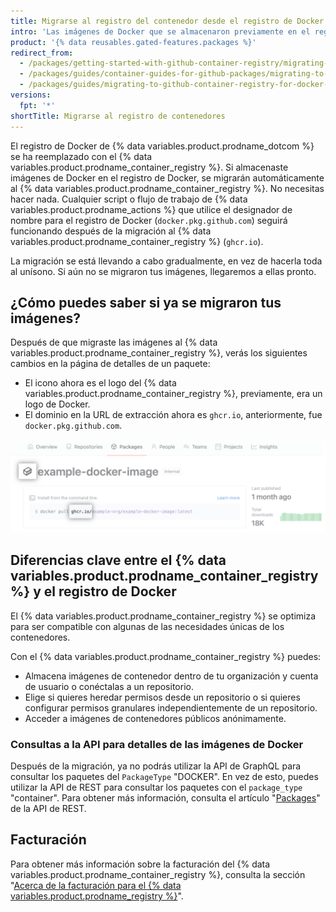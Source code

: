 ```yaml
---
title: Migrarse al registro del contenedor desde el registro de Docker
intro: 'Las imágenes de Docker que se almacenaron previamente en el registro de Docker se están migrando automáticamente al {% data variables.product.prodname_container_registry %}.'
product: '{% data reusables.gated-features.packages %}'
redirect_from:
  - /packages/getting-started-with-github-container-registry/migrating-to-github-container-registry-for-docker-images
  - /packages/guides/container-guides-for-github-packages/migrating-to-github-container-registry-for-docker-images
  - /packages/guides/migrating-to-github-container-registry-for-docker-images
versions:
  fpt: '*'
shortTitle: Migrarse al registro de contenedores
---
```


El registro de Docker de {% data variables.product.prodname_dotcom %} se ha reemplazado con el {% data variables.product.prodname_container_registry %}. Si almacenaste imágenes de Docker en el registro de Docker, se migrarán automáticamente al {% data variables.product.prodname_container_registry %}. No necesitas hacer nada. Cualquier script o flujo de trabajo de {% data variables.product.prodname_actions %} que utilice el designador de nombre para el registro de Docker (`docker.pkg.github.com`) seguirá funcionando después de la migración al {% data variables.product.prodname_container_registry %} (`ghcr.io`).

La migración se está llevando a cabo gradualmente, en vez de hacerla toda al unísono. Si aún no se migraron tus imágenes, llegaremos a ellas pronto.

## ¿Cómo puedes saber si ya se migraron tus imágenes?

Después de que migraste las imágenes al {% data variables.product.prodname_container_registry %}, verás los siguientes cambios en la página de detalles de un paquete:

* El icono ahora es el logo del {% data variables.product.prodname_container_registry %}, previamente, era un logo de Docker.
* El dominio en la URL de extracción ahora es `ghcr.io`, anteriormente, fue `docker.pkg.github.com`.

![Página de detalles del {% data variables.product.prodname_container_registry %}](/assets/images/help/package-registry/container-registry-details-page.png)

## Diferencias clave entre el {% data variables.product.prodname_container_registry %} y el registro de Docker

El {% data variables.product.prodname_container_registry %} se optimiza para ser compatible con algunas de las necesidades únicas de los contenedores.

Con el {% data variables.product.prodname_container_registry %} puedes:
- Almacena imágenes de contenedor dentro de tu organización y cuenta de usuario o conéctalas a un repositorio.
- Elige si quieres heredar permisos desde un repositorio o si quieres configurar permisos granulares independientemente de un repositorio.
- Acceder a imágenes de contenedores públicos anónimamente.

### Consultas a la API para detalles de las imágenes de Docker

Después de la migración, ya no podrás utilizar la API de GraphQL para consultar los paquetes del `PackageType` "DOCKER". En vez de esto, puedes utilizar la API de REST para consultar los paquetes con el `package_type` "container". Para obtener más información, consulta el artículo "[Packages](/rest/reference/packages)" de la API de REST.

## Facturación

Para obtener más información sobre la facturación del {% data variables.product.prodname_container_registry %}, consulta la sección "[Acerca de la facturación para el {% data variables.product.prodname_registry %}](/billing/managing-billing-for-github-packages/about-billing-for-github-packages)".
